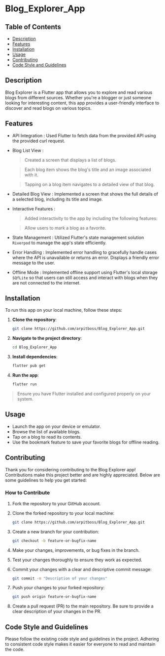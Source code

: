 # Blog_Explorer_App

## Table of Contents

- [Description](#description)
- [Features](#features)
- [Installation](#installation)
- [Usage](#usage)
- [Contributing](#contributing)
- [Code Style and Guidelines](#code-style-and-guidelines)

## Description

Blog Explorer is a Flutter app that allows you to explore and read various blogs from different sources. Whether you're a blogger or just someone looking for interesting content, this app provides a user-friendly interface to discover and read blogs on various topics.

## Features
- API Integration :
 Used Flutter to fetch data from the provided API using the provided curl request.
- Blog List View :
    > Created a screen that displays a list of blogs.

    > Each blog item shows the blog's title and an image associated with it.

    > Tapping on a blog item navigates to a detailed view of that blog.
- Detailed Blog View :
 Implemented a screen that shows the full details of a selected blog, including its title and image.
- Interactive Features :
    > Added interactivity to the app by including the following features:

    > Allow users to mark a blog as a favorite.
- State Management :
 Utilized Flutter's state management solution `Riverpod` to manage the app's state efficiently.
- Error Handling :
 Implemented error handling to gracefully handle cases where the API is unavailable or returns an error. Displays a friendly error message to the user.
- Offline Mode :
Implemented offline support using Flutter's local storage `SQfLite` so that users can still access and interact with blogs when they are not connected to the internet.

## Installation

To run this app on your local machine, follow these steps:

1. **Clone the repository**:

   ```bash
   git clone https://github.com/arpitboss/Blog_Explorer_App.git

2. **Navigate to the project directory**:
   ```bash
   cd Blog_Explorer_App
3. **Install dependencies**:
   ```bash
   flutter pub get
4. **Run the app**:
   ```bash
   flutter run
> Ensure you have Flutter installed and configured properly on your system.

## Usage
- Launch the app on your device or emulator.
- Browse the list of available blogs.
- Tap on a blog to read its contents.
- Use the bookmark feature to save your favorite blogs for offline reading.

## Contributing

Thank you for considering contributing to the Blog Explorer app! Contributions make this project better and are highly appreciated. Below are some guidelines to help you get started:

### How to Contribute

1. Fork the repository to your GitHub account.
2. Clone the forked repository to your local machine:

   ```bash
   git clone https://github.com/arpitboss/Blog_Explorer_App.git
3. Create a new branch for your contribution:
   ```bash
   git checkout -b feature-or-bugfix-name
4. Make your changes, improvements, or bug fixes in the branch.
5. Test your changes thoroughly to ensure they work as expected.
6. Commit your changes with a clear and descriptive commit message:
   ```bash
   git commit -m "Description of your changes"
7. Push your changes to your forked repository:
   ```bash
   git push origin feature-or-bugfix-name
8. Create a pull request (PR) to the main repository. Be sure to provide a clear description of your changes in the PR.

## Code Style and Guidelines
Please follow the existing code style and guidelines in the project. Adhering to consistent code style makes it easier for everyone to read and maintain the code.

